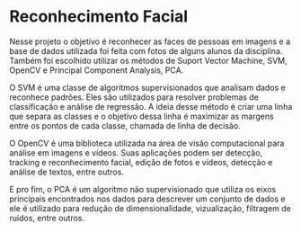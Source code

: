 # Reconhecimento Facial

Nesse projeto o objetivo é reconhecer as faces de pessoas em imagens e a base de dados utilizada foi feita com fotos de alguns alunos da disciplina. Também foi escolhido utilizar os métodos de Suport Vector Machine, SVM, OpenCV e Principal Component Analysis, PCA.

O SVM é uma classe de algoritmos supervisionados que analisam dados e reconhece padrões. Eles são utilizados para resolver problemas de classificação e análise de regressão. A ideia desse método é criar uma linha que separa as classes e o objetivo dessa linha é maximizar as margens entre os pontos de cada classe, chamada de linha de decisão.

O OpenCV é uma biblioteca utilizada na área de visão computacional para análise em imagens e vídeos. Suas aplicações podem ser detecção, tracking e reconhecimento facial, edição de fotos e vídeos, detecção e análise de textos, entre outros.

E pro fim, o PCA é um algoritmo não supervisionado que utiliza os eixos principais encontrados nos dados para descrever um conjunto de dados e ele é utilizado para redução de dimensionalidade, vizualização, filtragem de ruídos, entre outros.
